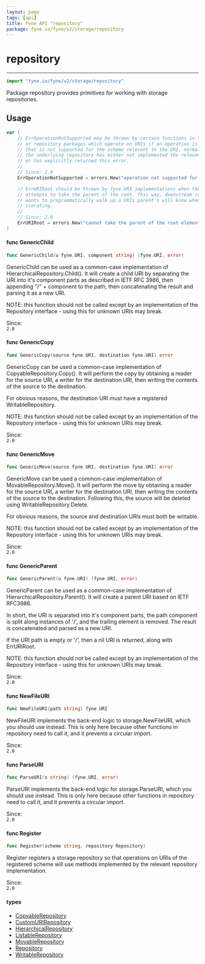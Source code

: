 ```yaml
---
layout: page
tags: [api]
title: Fyne API "repository"
package: fyne.io/fyne/v2/storage/repository
---
```


# repository
---
```go
import "fyne.io/fyne/v2/storage/repository"
```

Package repository provides primitives for working with storage repositories.

## Usage

```go
var (
	// ErrOperationNotSupported may be thrown by certain functions in the storage
	// or repository packages which operate on URIs if an operation is attempted
	// that is not supported for the scheme relevant to the URI, normally because
	// the underlying repository has either not implemented the relevant function,
	// or has explicitly returned this error.
	//
	// Since: 2.0
	ErrOperationNotSupported = errors.New("operation not supported for this URI")

	// ErrURIRoot should be thrown by fyne.URI implementations when the caller
	// attempts to take the parent of the root. This way, downstream code that
	// wants to programmatically walk up a URIs parent's will know when to stop
	// iterating.
	//
	// Since: 2.0
	ErrURIRoot = errors.New("cannot take the parent of the root element in a URI")
)
```

#### func  GenericChild

```go
func GenericChild(u fyne.URI, component string) (fyne.URI, error)
```
GenericChild can be used as a common-case implementation of HierarchicalRepository.Child(). It will create a child URI by separating the URI into it's component parts as described in IETF RFC 3986, then appending "/" + component to the path, then concatenating the result and parsing it as a new URI.

NOTE: this function should not be called except by an implementation of the Repository interface - using this for unknown URIs may break.


<div class="since">Since: <code>
2.0</code></div>

#### func  GenericCopy

```go
func GenericCopy(source fyne.URI, destination fyne.URI) error
```
GenericCopy can be used a common-case implementation of CopyableRepository.Copy(). It will perform the copy by obtaining a reader for the source URI, a writer for the destination URI, then writing the contents of the source to the destination.

For obvious reasons, the destination URI must have a registered WritableRepository.

NOTE: this function should not be called except by an implementation of the Repository interface - using this for unknown URIs may break.


<div class="since">Since: <code>
2.0</code></div>

#### func  GenericMove

```go
func GenericMove(source fyne.URI, destination fyne.URI) error
```
GenericMove can be used a common-case implementation of MovableRepository.Move(). It will perform the move by obtaining a reader for the source URI, a writer for the destination URI, then writing the contents of the source to the destination. Following this, the source will be deleted using WritableRepository.Delete.

For obvious reasons, the source and destination URIs must both be writable.

NOTE: this function should not be called except by an implementation of the Repository interface - using this for unknown URIs may break.


<div class="since">Since: <code>
2.0</code></div>

#### func  GenericParent

```go
func GenericParent(u fyne.URI) (fyne.URI, error)
```
GenericParent can be used as a common-case implementation of HierarchicalRepository.Parent(). It will create a parent URI based on IETF RFC3986.

In short, the URI is separated into it's component parts, the path component is split along instances of '/', and the trailing element is removed. The result is concatenated and parsed as a new URI.

If the URI path is empty or '/', then a nil URI is returned, along with ErrURIRoot.

NOTE: this function should not be called except by an implementation of the Repository interface - using this for unknown URIs may break.


<div class="since">Since: <code>
2.0</code></div>

#### func  NewFileURI

```go
func NewFileURI(path string) fyne.URI
```
NewFileURI implements the back-end logic to storage.NewFileURI, which you should use instead. This is only here because other functions in repository need to call it, and it prevents a circular import.


<div class="since">Since: <code>
2.0</code></div>

#### func  ParseURI

```go
func ParseURI(s string) (fyne.URI, error)
```
ParseURI implements the back-end logic for storage.ParseURI, which you should use instead. This is only here because other functions in repository need to call it, and it prevents a circular import.


<div class="since">Since: <code>
2.0</code></div>

#### func  Register

```go
func Register(scheme string, repository Repository)
```
Register registers a storage repository so that operations on URIs of the registered scheme will use methods implemented by the relevant repository implementation.


<div class="since">Since: <code>
2.0</code></div>

#### types

 * [CopyableRepository](copyablerepository.html)
 * [CustomURIRepository](customurirepository.html)
 * [HierarchicalRepository](hierarchicalrepository.html)
 * [ListableRepository](listablerepository.html)
 * [MovableRepository](movablerepository.html)
 * [Repository](repository.html)
 * [WritableRepository](writablerepository.html)
